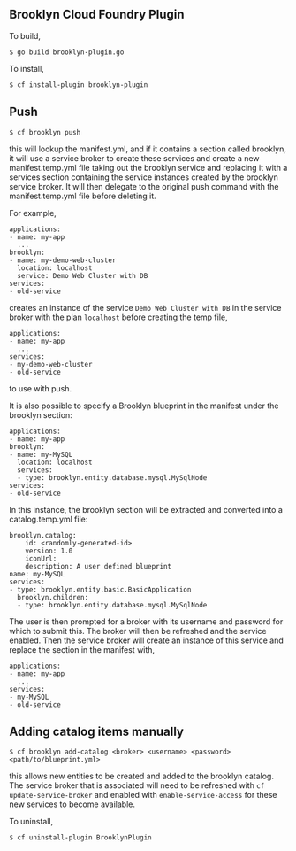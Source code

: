 Brooklyn Cloud Foundry Plugin
-----------------------------
To build,

    $ go build brooklyn-plugin.go

To install,

    $ cf install-plugin brooklyn-plugin

Push
----

    $ cf brooklyn push

this will lookup the manifest.yml, and if it contains a section
called brooklyn, it will use a service broker to create these
services and create a new manifest.temp.yml file taking out
the brooklyn service and replacing it with a services section
containing the service instances created by the brooklyn service
broker. It will then delegate to the original push command with
the manifest.temp.yml file before deleting it.

For example,

    applications:
    - name: my-app
      ...
    brooklyn:
    - name: my-demo-web-cluster
      location: localhost
      service: Demo Web Cluster with DB
    services:
    - old-service

creates an instance of the service `Demo Web Cluster with DB` in the service broker with the plan `localhost` before creating the temp file,

    applications:
    - name: my-app
      ...
    services:
    - my-demo-web-cluster
    - old-service

to use with push.

It is also possible to specify a Brooklyn blueprint in the manifest under the brooklyn section:

    applications:
    - name: my-app
    brooklyn:
    - name: my-MySQL
      location: localhost
      services: 
      - type: brooklyn.entity.database.mysql.MySqlNode
    services:
    - old-service

In this instance, the brooklyn section will be extracted and converted into a catalog.temp.yml file:

    brooklyn.catalog:
        id: <randomly-generated-id>
        version: 1.0
        iconUrl: 
        description: A user defined blueprint 
    name: my-MySQL
    services:
    - type: brooklyn.entity.basic.BasicApplication
      brooklyn.children:
      - type: brooklyn.entity.database.mysql.MySqlNode
      
The user is then prompted for a broker with its username and password for which to submit this.  The broker will then be refreshed and the service enabled.  Then the service broker will create an instance of this service and
replace the section in the manifest with,

    applications:
    - name: my-app
      ...
    services:
    - my-MySQL
    - old-service

Adding catalog items manually
-----------------------------

    $ cf brooklyn add-catalog <broker> <username> <password> <path/to/blueprint.yml>
    
this allows new entities to be created and added to the brooklyn
catalog.  The service broker that is associated will need to be
refreshed with `cf update-service-broker` and enabled with 
`enable-service-access` for these new services to become available.

To uninstall,

    $ cf uninstall-plugin BrooklynPlugin
